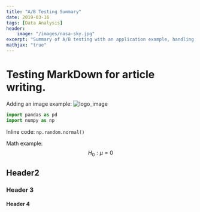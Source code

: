 ```yaml
---
title: "A/B Testing Summary"
date: 2019-03-16
tags: [Data Analysis]
header:
    image: "/images/nasa-sky.jpg"
excerpt: "Summary of A/B testing with an application example, handling for multiple tests correction using Holm-Bonferroni."
mathjax: "true"
---
```


# Testing MarkDown for article writing.

Adding an image example:
<img src="{{ site.url }}{{ site.baseurl }}/images/logo_victorino3_77x88.png" alt="logo_image">

```python
import pandas as pd
import numpy as np
```
Inline code: `np.random.normal()`

Math example: $$H_0: \mu = 0$$

## Header2



### Header 3



#### Header 4

